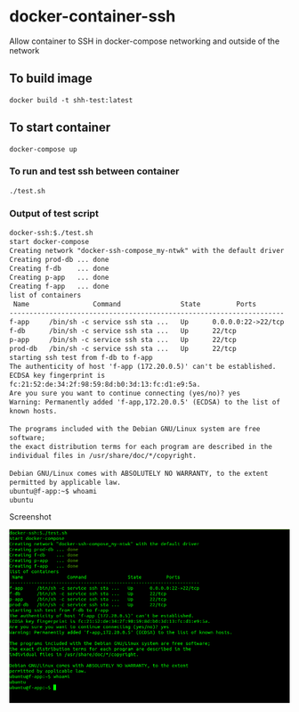 # docker-container-ssh
Allow container to SSH in docker-compose networking and outside of the network

## To build image
```
docker build -t shh-test:latest
```
## To start container
```
docker-compose up
```

### To run and test ssh between container

```
./test.sh
```

### Output of test script

```
docker-ssh:$./test.sh 
start docker-compose
Creating network "docker-ssh-compose_my-ntwk" with the default driver
Creating prod-db ... done
Creating f-db    ... done
Creating p-app   ... done
Creating f-app   ... done
list of containers
 Name                Command               State         Ports       
---------------------------------------------------------------------
f-app     /bin/sh -c service ssh sta ...   Up      0.0.0.0:22->22/tcp
f-db      /bin/sh -c service ssh sta ...   Up      22/tcp            
p-app     /bin/sh -c service ssh sta ...   Up      22/tcp            
prod-db   /bin/sh -c service ssh sta ...   Up      22/tcp            
starting ssh test from f-db to f-app
The authenticity of host 'f-app (172.20.0.5)' can't be established.
ECDSA key fingerprint is fc:21:52:de:34:2f:98:59:8d:b0:3d:13:fc:d1:e9:5a.
Are you sure you want to continue connecting (yes/no)? yes
Warning: Permanently added 'f-app,172.20.0.5' (ECDSA) to the list of known hosts.

The programs included with the Debian GNU/Linux system are free software;
the exact distribution terms for each program are described in the
individual files in /usr/share/doc/*/copyright.

Debian GNU/Linux comes with ABSOLUTELY NO WARRANTY, to the extent
permitted by applicable law.
ubuntu@f-app:~$ whoami
ubuntu

```

Screenshot

![img](https://raw.githubusercontent.com/Adiii717/docker-container-ssh/master/screenshot/Screenshot%20from%202020-06-30%2005-22-57.png)
